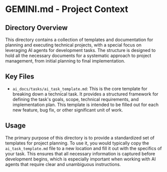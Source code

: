 # GEMINI.md - Project Context

## Directory Overview

This directory contains a collection of templates and documentation for planning and executing technical projects, with a special focus on leveraging AI agents for development tasks. The structure is designed to hold all the necessary documents for a systematic approach to project management, from initial planning to final implementation.

## Key Files

*   `ai_docs/tasks/ai_task_template.md`: This is the core template for breaking down a technical task. It provides a structured framework for defining the task's goals, scope, technical requirements, and implementation plan. This template is intended to be filled out for each new feature, bug fix, or other significant unit of work.

## Usage

The primary purpose of this directory is to provide a standardized set of templates for project planning. To use it, you would typically copy the `ai_task_template.md` file to a new location and fill it out with the specifics of your task. This ensures that all necessary information is captured before development begins, which is especially important when working with AI agents that require clear and unambiguous instructions.
